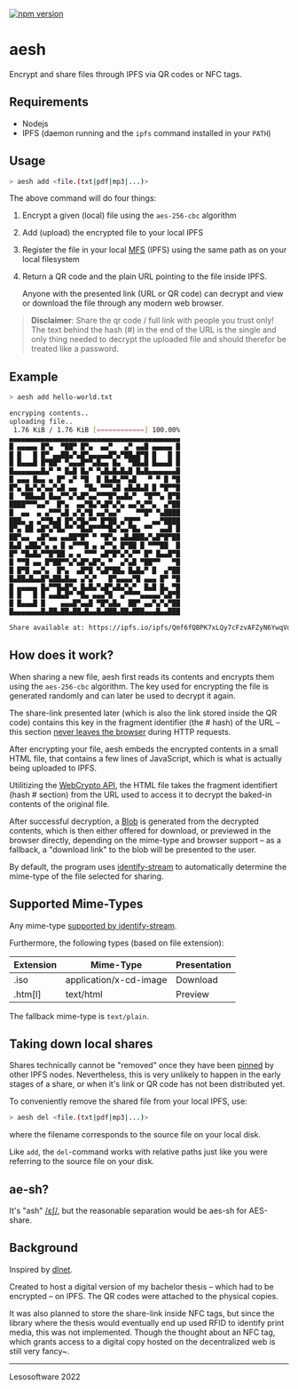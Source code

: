 [![npm version](https://img.shields.io/npm/v/aesh)](https://www.npmjs.com/package/aesh)

# aesh

Encrypt and share files through IPFS via QR codes or NFC tags.

## Requirements

* Nodejs
* IPFS (daemon running and the `ipfs` command installed in your `PATH`)

## Usage

```bash
> aesh add <file.(txt|pdf|mp3|...)>
```

The above command will do four things:

1. Encrypt a given (local) file using the `aes-256-cbc` algorithm
2. Add (upload) the encrypted file to your local IPFS
3. Register the file in your local [MFS](https://docs.ipfs.io/concepts/file-systems/#mutable-file-system-mfs) (IPFS) using the same path as on your local filesystem
4. Return a QR code and the plain URL pointing to the file inside IPFS.

   Anyone with the presented link (URL or QR code) can decrypt and view  
   or download the file through any modern web browser.

> **Disclaimer**: Share the qr code / full link with people you trust only! The text behind the hash (#) in the end of the URL is the single and only thing needed to decrypt the uploaded file and should therefor be treated like a password.

## Example

```bash
> aesh add hello-world.txt 

encryping contents..
uploading file..
 1.76 KiB / 1.76 KiB [============] 100.00%
▄▄▄▄▄▄▄▄▄▄▄▄▄▄▄▄▄▄▄▄▄▄▄▄▄▄▄▄▄▄▄▄▄▄▄▄▄▄▄▄▄▄▄
█ ▄▄▄▄▄ █▀▄  ▀██▀ █▀▄  ▄▄▀   ▄▀ ▄▄█ ▄▄▄▄▄ █
█ █   █ █▀ ▄▄██▄▀▄█▀▄▄▄▄▄█▀▄▀██▄█▀█ █   █ █
█ █▄▄▄█ █▀██▀ ▀▄▄▄█▀▀▄█▄▄ █▄  ▀██▄█ █▄▄▄█ █
█▄▄▄▄▄▄▄█▄▀ ▀ █▄█ █▄▀ ▀▄█▄█▄█▄█ █▄█▄▄▄▄▄▄▄█
█ ▄▄▄ █▄▄ ▄ █▀ ▄▀ ▀█  █ █▄█▄▀▀▄█   ▀ ▀ █ ▀█
█▀▄ █▄▀▄▀▄▄▀▄█ ▄▄  ▀█▄ ▀▀▀▄█ ▄█▄█▄█ █ ▀█▀▀█
█  ▀██▄▄█ █▄▄▀▀▄▀▄█▀▄▄▀▀▀█▀▄▄█▄▀  ▀█▀▀▄ █▀█
████▀▀▀▄▄▀  █▀▄  ▄▄▀█▄▀▄█▀▄▀▄ ▄▄▀▄▀▀▄  ▄▀██
█  ▄▄  ▄ ▄▀▀▀▄█ ▄▀▄▀█ ▄▄▀▄▄▀    ▀▀█▀ ▀▄████
███▄ ▄ ▄▀▀█▄█ █▀▄▀█▄▀▀ █▀██ ▄▀█▀▀   ▄▄▀████
█▀▄ ██ ▄█▀▄▀█▄▀▀ ▀█▄█▀▀▀▀█▄▀▄▄▀█▄ ▀▀  ▄▄█ █
██▀▄▄  ▄█▀▄▄ ▄▄██▀█▀ ▀ ▀█▀▄ ▄█▄███▄▀▄█▀█▀██
█▄█ ▄██▄▀▄ ▄ █ ▄▀▀▀█ ▄ ▄▀▀▄ █▀██ █ ▀▀▀██  █
█▀ ▀█▄█▄▀▀█▀██ ▄ ▄ ▀▀▀ ▄█▀█▀▄▀▄▀▀ █▀ █▄▄█▀█
█ ▀▀█ ▄▄ █▀██▀▀▄▀▄█▀▄█▀▄ ▀  ▄▀▄█ ▀██▀▀   ▀█
█ █▀█ ▄▄▀▄  █▀▄  ▄█▀█ ▀▄█▀██▄ █▄█▄▀ █  ▄▀██
█▄██▄█▄▄█▀▄██▄█▄▄ ▄▀▄▀   █▀▄▄▄▄▀█ ▄▄▄ █▀ ▀█
█ ▄▄▄▄▄ █▄▀▀█▄█▀▄ █▄█▄▀▄█▀▄█▄▀▄▀  █▄█ █▄ ▀█
█ █   █ █ ▄▄█▄█▀ ▀█▄ ▄▄▄▀█  ▄▀▀▀▀▄▄▄▄▄▀▄█▀█
█ █▄▄▄█ █    ▄▄▄█▀▄▄█ ▀█▀▄█▄  ██▀ ▄▄▀▄▀▄▀██
█▄▄▄▄▄▄▄█▄██▄██▄██▄█▄▄█▄███▄██▄███▄▄▄█▄▄███

Share available at: https://ipfs.io/ipfs/Qmf6fQBPK7xLQy7cFzvAFZyN6YwqVdTcgyFoWboZoFTEpf#mVkPOFpkQoJgV1hSxRQlVvMgj7+O2E1zvy1qt1984fM=
```

## How does it work?

When sharing a new file, aesh first reads its contents and encrypts them using the `aes-256-cbc` algorithm. The key used for encrypting the file is generated randomly and can later be used to decrypt it again.

The share-link presented later (which is also the link stored inside the QR code) contains this key in the fragment identifier (the # hash) of the URL – this section [never leaves the browser](https://www.rfc-editor.org/rfc/rfc2396#section-4) during HTTP requests.

After encrypting your file, aesh embeds the encrypted contents in a small HTML file, that contains a few lines of JavaScript, which is what is actually being uploaded to IPFS.

Utilitizing the [WebCrypto API](https://developer.mozilla.org/en-US/docs/Web/API/SubtleCrypto/decrypt), the HTML file takes the fragment identifiert (hash # section) from the URL used to access it to decrypt the baked-in contents of the original file.

After successful decryption, a [Blob](https://developer.mozilla.org/en-US/docs/Web/API/Blob) is generated from the decrypted contents, which is then either offered for download, or previewed in the browser directly, depending on the mime-type and browser support – as a fallback, a "download link" to the blob will be presented to the user.

By default, the program uses [identify-stream](https://www.npmjs.com/package/identify-stream) to automatically determine the mime-type of the file selected for sharing.

## Supported Mime-Types

Any mime-type [supported by identify-stream](https://www.npmjs.com/package/identify-stream#user-content-supported-file-types).

Furthermore, the following types (based on file extension):

| Extension | Mime-Type              | Presentation |
| --------- | ---------------------- | ------------ |
| .iso      | application/x-cd-image | Download     |
| .htm[l]   | text/html              | Preview      |

The fallback mime-type is `text/plain`.

## Taking down local shares

Shares technically cannot be "removed" once they have been [pinned](https://docs.ipfs.io/how-to/pin-files/) by other IPFS nodes. Nevertheless, this is very unlikely to happen in the early stages of a share, or when it's link or QR code has not been distributed yet.

To conveniently remove the shared file from your local IPFS, use:

```bash
> aesh del <file.(txt|pdf|mp3|...)>
```

where the filename corresponds to the source file on your local disk.

Like `add`, the `del`-command works with relative paths just like you were referring to the source file on your disk.

## ae-sh?

It's "ash" [/ɛʃ/](https://itinerarium.github.io/phoneme-synthesis/?w=/ɛʃ/), but the reasonable separation would be aes-sh for AES-share.

## Background

Inspired by [dlnet](https://github.com/ovanwijk/dlnet).

Created to host a digital version of my bachelor thesis – which had to be encrypted – on IPFS. The QR codes were attached to the physical copies.

It was also planned to store the share-link inside NFC tags, but since the library where the thesis would eventually end up used RFID to identify print media, this was not implemented. Though the thought about an NFC tag, which grants access to a digital copy hosted on the decentralized web is still very fancy~.

---
Lesosoftware 2022